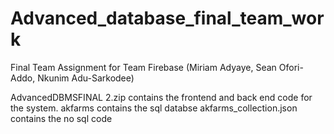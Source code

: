 # Advanced_database_final_team_work
Final Team Assignment for Team Firebase (Miriam Adyaye, Sean Ofori-Addo, Nkunim Adu-Sarkodee)

AdvancedDBMSFINAL 2.zip contains the frontend and back end code for the system.
akfarms contains the sql databse
akfarms_collection.json contains the no sql code
